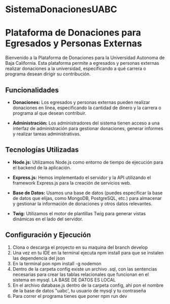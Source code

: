 # SistemaDonacionesUABC
# Plataforma de Donaciones para Egresados y Personas Externas

Bienvenido a la Plataforma de Donaciones para la Universidad Autonoma de Baja California. Esta plataforma permite a egresados y personas externas realizar donaciones a la universidad, especificando a qué carrera o programa desean dirigir su contribución.

## Funcionalidades

- **Donaciones:** Los egresados y personas externas pueden realizar donaciones en línea, especificando la cantidad de dinero y la carrera o programa al que desean contribuir.

- **Administración:** Los administradores del sistema tienen acceso a una interfaz de administración para gestionar donaciones, generar informes y realizar tareas administrativas.

## Tecnologías Utilizadas

- **Node.js:** Utilizamos Node.js como entorno de tiempo de ejecución para el backend de la aplicación.

- **Express.js:** Hemos implementado el servidor y la API utilizando el framework Express.js para la creación de servicios web.

- **Base de Datos:** Usamos una base de datos (puedes especificar la base de datos que elijas, como MongoDB, PostgreSQL, etc.) para almacenar y gestionar la información de donaciones y otros datos relevantes.
  
- **Twig:** Utilizamos el motor de plantillas Twig para generar vistas dinámicas en el lado del servidor.

## Configuración y Ejecución

1. Clona o descarga el proyecto en su maquina del branch develop
2. Una vez en tu IDE en la terminal ejecuta npm install para que se instalen las dependencia del json
3. En la terminal pon npm install -g nodemon
4. Dentro de la carpeta config existe un archivo .sql, con las sentencias necesarias para crear las tablas relacionales que funcionan en el sistema en mysql. LA BASE DE DATOS ES LOCAL
5. En el archivo database.js dentro de la carpeta config, ahi pon el nombre de la base de datos "uabc', tu usuario de mysql y tu contraseña
6. Para correr el programa tienes que poner npm run dev


